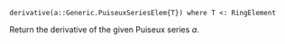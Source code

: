 ```
derivative(a::Generic.PuiseuxSeriesElem{T}) where T <: RingElement
```

Return the derivative of the given Puiseux series $a$.
